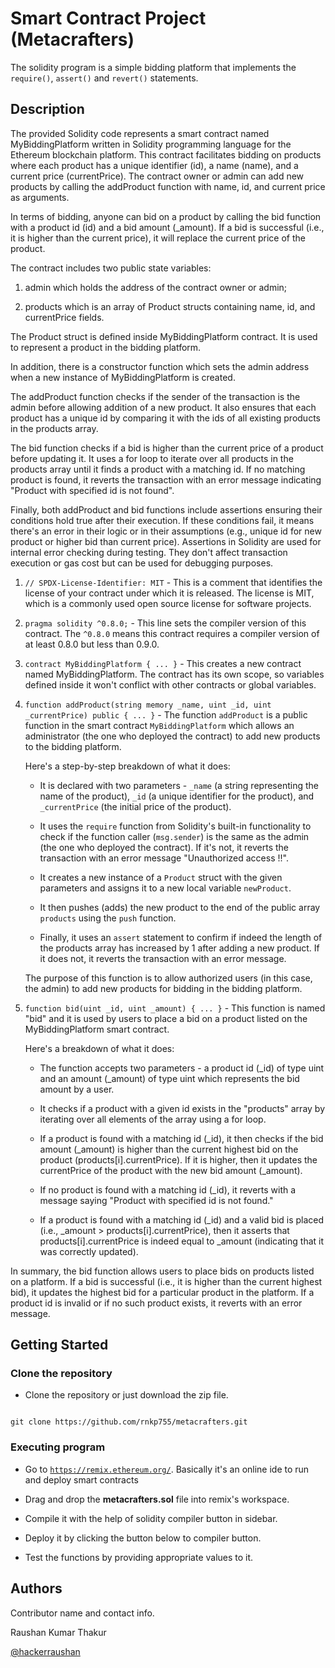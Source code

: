 
  

# Smart Contract Project (Metacrafters)

  

The solidity program is a simple bidding platform that implements the `require()`, `assert()` and `revert()` statements.

  

## Description

  

The provided Solidity code represents a smart contract named MyBiddingPlatform written in Solidity programming language for the Ethereum blockchain platform. This contract facilitates bidding on products where each product has a unique identifier (id), a name (name), and a current price (currentPrice). The contract owner or admin can add new products by calling the addProduct function with name, id, and current price as arguments.

  

In terms of bidding, anyone can bid on a product by calling the bid function with a product id (id) and a bid amount (_amount). If a bid is successful (i.e., it is higher than the current price), it will replace the current price of the product.

  

The contract includes two public state variables:

1. admin which holds the address of the contract owner or admin;

2. products which is an array of Product structs containing name, id, and currentPrice fields.

  

The Product struct is defined inside MyBiddingPlatform contract. It is used to represent a product in the bidding platform.

  

In addition, there is a constructor function which sets the admin address when a new instance of MyBiddingPlatform is created.

  

The addProduct function checks if the sender of the transaction is the admin before allowing addition of a new product. It also ensures that each product has a unique id by comparing it with the ids of all existing products in the products array.

  

The bid function checks if a bid is higher than the current price of a product before updating it. It uses a for loop to iterate over all products in the products array until it finds a product with a matching id. If no matching product is found, it reverts the transaction with an error message indicating "Product with specified id is not found".

  

Finally, both addProduct and bid functions include assertions ensuring their conditions hold true after their execution. If these conditions fail, it means there's an error in their logic or in their assumptions (e.g., unique id for new product or higher bid than current price). Assertions in Solidity are used for internal error checking during testing. They don't affect transaction execution or gas cost but can be used for debugging purposes.

  

1.  `// SPDX-License-Identifier: MIT` - This is a comment that identifies the license of your contract under which it is released. The license is MIT, which is a commonly used open source license for software projects.

2.  `pragma solidity ^0.8.0;` - This line sets the compiler version of this contract. The `^0.8.0` means this contract requires a compiler version of at least 0.8.0 but less than 0.9.0.

3.  `contract MyBiddingPlatform { ... }` - This creates a new contract named MyBiddingPlatform. The contract has its own scope, so variables defined inside it won't conflict with other contracts or global variables.

4.  `function addProduct(string memory _name, uint _id, uint _currentPrice) public { ... }` - The function `addProduct` is a public function in the smart contract `MyBiddingPlatform` which allows an administrator (the one who deployed the contract) to add new products to the bidding platform.


	   Here's a step-by-step breakdown of what it does:

	* It is declared with two parameters - `_name` (a string representing the name of the product), `_id` (a unique identifier for the product), and `_currentPrice` (the initial price of the product).

	* It uses the `require` function from Solidity's built-in functionality to check if the function caller (`msg.sender`) is the same as the admin (the one who deployed the contract). If it's not, it reverts the transaction with an error message "Unauthorized access !!".

	* It creates a new instance of a `Product` struct with the given parameters and assigns it to a new local variable `newProduct`.

	* It then pushes (adds) the new product to the end of the public array `products` using the `push` function.

	* Finally, it uses an `assert` statement to confirm if indeed the length of the products array has increased by 1 after adding a new product. If it does not, it reverts the transaction with an error message.

  

     The purpose of this function is to allow authorized users (in this case, the admin) to add new products for bidding in the bidding platform.

  

6.  `function bid(uint _id, uint _amount) { ... }` - This function is named "bid" and it is used by users to place a bid on a product listed on the MyBiddingPlatform smart contract.

  

     Here's a breakdown of what it does:

  

	- The function accepts two parameters - a product id (_id) of type uint and an amount (_amount) of type uint which represents the bid amount by a user.

	  

	- It checks if a product with a given id exists in the "products" array by iterating over all elements of the array using a for loop.

	  

	- If a product is found with a matching id (_id), it then checks if the bid amount (_amount) is higher than the current highest bid on the product (products[i].currentPrice). If it is higher, then it updates the currentPrice of the product with the new bid amount (_amount).

	  

	- If no product is found with a matching id (_id), it reverts with a message saying "Product with specified id is not found."

	  

	- If a product is found with a matching id (_id) and a valid bid is placed (i.e., _amount > products[i].currentPrice), then it asserts that products[i].currentPrice is indeed equal to _amount (indicating that it was correctly updated).

  

In summary, the bid function allows users to place bids on products listed on a platform. If a bid is successful (i.e., it is higher than the current highest bid), it updates the highest bid for a particular product in the platform. If a product id is invalid or if no such product exists, it reverts with an error message.

  
  

## Getting Started

  

### Clone the repository

  

* Clone the repository or just download the zip file.

```

git clone https://github.com/rnkp755/metacrafters.git

```

  

### Executing program

  

* Go to [```https://remix.ethereum.org/```](https://remix.ethereum.org/). Basically it's an online ide to run and deploy smart contracts

* Drag and drop the **metacrafters.sol** file into remix's workspace.

* Compile it with the help of solidity compiler button in sidebar.

* Deploy it by clicking the button below to compiler button.

* Test the functions by providing appropriate values to it.

  

## Authors

  

Contributor name and contact info.

  

Raushan Kumar Thakur

[@hackerraushan](https://linkedin.com/in/hackerraushan)